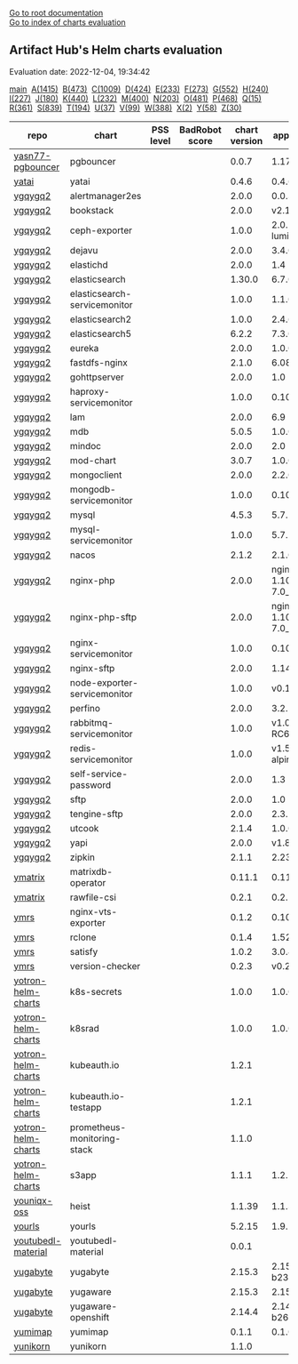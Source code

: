 [Go to root documentation](https://vicenteherrera.com/secobs-charts)  
[Go to index of charts evaluation](https://vicenteherrera.com/secobs-charts/docs/generated/charts_levels)

## Artifact Hub's Helm charts evaluation

Evaluation date: 2022-12-04, 19:34:42

[main](./charts_levels)&nbsp; [A(1415)](./charts_levels_a)&nbsp; [B(473)](./charts_levels_b)&nbsp; [C(1009)](./charts_levels_c)&nbsp; [D(424)](./charts_levels_d)&nbsp; [E(233)](./charts_levels_e)&nbsp; [F(273)](./charts_levels_f)&nbsp; [G(552)](./charts_levels_g)&nbsp; [H(240)](./charts_levels_h)&nbsp; [I(227)](./charts_levels_i)&nbsp; [J(180)](./charts_levels_j)&nbsp; [K(440)](./charts_levels_k)&nbsp; [L(232)](./charts_levels_l)&nbsp; [M(400)](./charts_levels_m)&nbsp; [N(203)](./charts_levels_n)&nbsp; [O(481)](./charts_levels_o)&nbsp; [P(468)](./charts_levels_p)&nbsp; [Q(15)](./charts_levels_q)&nbsp; [R(361)](./charts_levels_r)&nbsp; [S(839)](./charts_levels_s)&nbsp; [T(194)](./charts_levels_t)&nbsp; [U(37)](./charts_levels_u)&nbsp; [V(99)](./charts_levels_v)&nbsp; [W(388)](./charts_levels_w)&nbsp; [X(2)](./charts_levels_x)&nbsp; [Y(58)](./charts_levels_y)&nbsp; [Z(30)](./charts_levels_z)&nbsp; 

| repo | chart | PSS level | BadRobot score | chart version | app version |
|------|------|------|------|------|------|
| [yasn77-pgbouncer](https://yasn77.github.io/pgbouncer/) | pgbouncer |  |  | 0.0.7 | 1.17.0 |
| [yatai](https://bentoml.github.io/yatai-chart) | yatai |  |  | 0.4.6 | 0.4.6 |
| [ygqygq2](https://ygqygq2.github.io/charts/) | alertmanager2es |  |  | 2.0.0 | 0.0.3 |
| [ygqygq2](https://ygqygq2.github.io/charts/) | bookstack |  |  | 2.0.0 | v2.1 |
| [ygqygq2](https://ygqygq2.github.io/charts/) | ceph-exporter |  |  | 1.0.0 | 2.0.1-luminous |
| [ygqygq2](https://ygqygq2.github.io/charts/) | dejavu |  |  | 2.0.0 | 3.4.0 |
| [ygqygq2](https://ygqygq2.github.io/charts/) | elastichd |  |  | 2.0.0 | 1.4 |
| [ygqygq2](https://ygqygq2.github.io/charts/) | elasticsearch |  |  | 1.30.0 | 6.7.0 |
| [ygqygq2](https://ygqygq2.github.io/charts/) | elasticsearch-servicemonitor |  |  | 1.0.0 | 1.1.0 |
| [ygqygq2](https://ygqygq2.github.io/charts/) | elasticsearch2 |  |  | 1.0.0 | 2.4.6 |
| [ygqygq2](https://ygqygq2.github.io/charts/) | elasticsearch5 |  |  | 6.2.2 | 7.3.0 |
| [ygqygq2](https://ygqygq2.github.io/charts/) | eureka |  |  | 2.0.0 | 1.0.0 |
| [ygqygq2](https://ygqygq2.github.io/charts/) | fastdfs-nginx |  |  | 2.1.0 | 6.08 |
| [ygqygq2](https://ygqygq2.github.io/charts/) | gohttpserver |  |  | 2.0.0 | 1.0 |
| [ygqygq2](https://ygqygq2.github.io/charts/) | haproxy-servicemonitor |  |  | 1.0.0 | 0.10.0 |
| [ygqygq2](https://ygqygq2.github.io/charts/) | lam |  |  | 2.0.0 | 6.9 |
| [ygqygq2](https://ygqygq2.github.io/charts/) | mdb |  |  | 5.0.5 | 1.0.0 |
| [ygqygq2](https://ygqygq2.github.io/charts/) | mindoc |  |  | 2.0.0 | 2.0 |
| [ygqygq2](https://ygqygq2.github.io/charts/) | mod-chart |  |  | 3.0.7 | 1.0.0 |
| [ygqygq2](https://ygqygq2.github.io/charts/) | mongoclient |  |  | 2.0.0 | 2.2.0 |
| [ygqygq2](https://ygqygq2.github.io/charts/) | mongodb-servicemonitor |  |  | 1.0.0 | 0.10.0 |
| [ygqygq2](https://ygqygq2.github.io/charts/) | mysql |  |  | 4.5.3 | 5.7.26 |
| [ygqygq2](https://ygqygq2.github.io/charts/) | mysql-servicemonitor |  |  | 1.0.0 | 5.7.24 |
| [ygqygq2](https://ygqygq2.github.io/charts/) | nacos |  |  | 2.1.2 | 2.1.0 |
| [ygqygq2](https://ygqygq2.github.io/charts/) | nginx-php |  |  | 2.0.0 | nginx-1.10.3_php-7.0_1242 |
| [ygqygq2](https://ygqygq2.github.io/charts/) | nginx-php-sftp |  |  | 2.0.0 | nginx-1.10.3_php-7.0_1242 |
| [ygqygq2](https://ygqygq2.github.io/charts/) | nginx-servicemonitor |  |  | 1.0.0 | 0.10.0 |
| [ygqygq2](https://ygqygq2.github.io/charts/) | nginx-sftp |  |  | 2.0.0 | 1.14.2 |
| [ygqygq2](https://ygqygq2.github.io/charts/) | node-exporter-servicemonitor |  |  | 1.0.0 | v0.17.0 |
| [ygqygq2](https://ygqygq2.github.io/charts/) | perfino |  |  | 2.0.0 | 3.2.1 |
| [ygqygq2](https://ygqygq2.github.io/charts/) | rabbitmq-servicemonitor |  |  | 1.0.0 | v1.0.0-RC6.1 |
| [ygqygq2](https://ygqygq2.github.io/charts/) | redis-servicemonitor |  |  | 1.0.0 | v1.5.2-alpine |
| [ygqygq2](https://ygqygq2.github.io/charts/) | self-service-password |  |  | 2.0.0 | 1.3 |
| [ygqygq2](https://ygqygq2.github.io/charts/) | sftp |  |  | 2.0.0 | 1.0 |
| [ygqygq2](https://ygqygq2.github.io/charts/) | tengine-sftp |  |  | 2.0.0 | 2.3.2 |
| [ygqygq2](https://ygqygq2.github.io/charts/) | utcook |  |  | 2.1.4 | 1.0.0 |
| [ygqygq2](https://ygqygq2.github.io/charts/) | yapi |  |  | 2.0.0 | v1.8.0 |
| [ygqygq2](https://ygqygq2.github.io/charts/) | zipkin |  |  | 2.1.1 | 2.23 |
| [ymatrix](https://ymatrix-data.github.io/charts) | matrixdb-operator |  |  | 0.11.1 | 0.11.1 |
| [ymatrix](https://ymatrix-data.github.io/charts) | rawfile-csi |  |  | 0.2.1 | 0.2.1 |
| [ymrs](https://ymrsmns.github.io/helm-charts/) | nginx-vts-exporter |  |  | 0.1.2 | 0.10.7 |
| [ymrs](https://ymrsmns.github.io/helm-charts/) | rclone |  |  | 0.1.4 | 1.52.3 |
| [ymrs](https://ymrsmns.github.io/helm-charts/) | satisfy |  |  | 1.0.2 | 3.0.4 |
| [ymrs](https://ymrsmns.github.io/helm-charts/) | version-checker |  |  | 0.2.3 | v0.2.1 |
| [yotron-helm-charts](http://helm.yotron.de) | k8s-secrets |  |  | 1.0.0 | 1.0.0 |
| [yotron-helm-charts](http://helm.yotron.de) | k8srad |  |  | 1.0.0 | 1.0.0 |
| [yotron-helm-charts](http://helm.yotron.de) | kubeauth.io |  |  | 1.2.1 |  |
| [yotron-helm-charts](http://helm.yotron.de) | kubeauth.io-testapp |  |  | 1.2.1 |  |
| [yotron-helm-charts](http://helm.yotron.de) | prometheus-monitoring-stack |  |  | 1.1.0 |  |
| [yotron-helm-charts](http://helm.yotron.de) | s3app |  |  | 1.1.1 | 1.2.1 |
| [youniqx-oss](https://youniqx.github.io/helm-charts/) | heist |  |  | 1.1.39 | 1.1.39 |
| [yourls](https://charts.yourls.org/) | yourls |  |  | 5.2.15 | 1.9.1 |
| [youtubedl-material](https://tzahi12345.github.io/YoutubeDL-Material/chart) | youtubedl-material |  |  | 0.0.1 |  |
| [yugabyte](https://charts.yugabyte.com) | yugabyte |  |  | 2.15.3 | 2.15.3.0-b231 |
| [yugabyte](https://charts.yugabyte.com) | yugaware |  |  | 2.15.3 | 2.15.3.3-b1 |
| [yugabyte](https://charts.yugabyte.com) | yugaware-openshift |  |  | 2.14.4 | 2.14.4.0-b26 |
| [yumimap](https://jamashi.github.io/yumimap-helm) | yumimap |  |  | 0.1.1 | 0.1.0 |
| [yunikorn](https://apache.github.io/yunikorn-release) | yunikorn |  |  | 1.1.0 |  |
